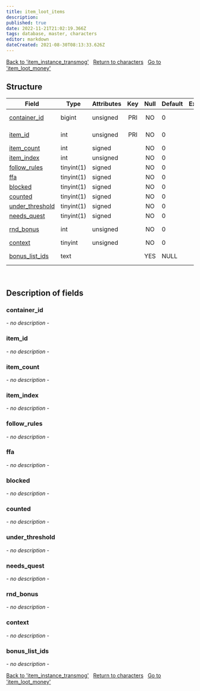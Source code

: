 ```yaml
---
title: item_loot_items
description: 
published: true
date: 2022-11-21T21:02:19.366Z
tags: database, master, characters
editor: markdown
dateCreated: 2021-08-30T08:13:33.626Z
---
```


<a href="https://trinitycore.info/en/database/master/characters/item_instance_transmog" class="mt-5 v-btn v-btn--depressed v-btn--flat v-btn--outlined theme--light v-size--default darkblue--text text--lighten-3"><span class="v-btn__content"><i aria-hidden="true" class="v-icon notranslate v-icon--left mdi mdi-arrow-left theme--light"></i><span>Back to 'item_instance_transmog'</span></span></a>&nbsp;&nbsp;&nbsp;<a href="https://trinitycore.info/en/database/master/characters/home" class="mt-5 v-btn v-btn--depressed v-btn--flat v-btn--outlined theme--light v-size--default darkblue--text text--lighten-3"><span class="v-btn__content"><i aria-hidden="true" class="v-icon notranslate v-icon--left mdi mdi-home-outline theme--light"></i><span>Return to characters</span></span></a>&nbsp;&nbsp;&nbsp;<a href="https://trinitycore.info/en/database/master/characters/item_loot_money" class="mt-5 v-btn v-btn--depressed v-btn--flat v-btn--outlined theme--light v-size--default darkblue--text text--lighten-3"><span class="v-btn__content"><span>Go to 'item_loot_money'</span><i aria-hidden="true" class="v-icon notranslate v-icon--right mdi mdi-arrow-right theme--light"></i></span></a>

## Structure

| Field | Type | Attributes | Key | Null | Default | Extra | Comment |
| --- | --- | --- | :---: | :---: | --- | --- | --- |
| [container_id](#container_id) | bigint | unsigned | PRI | NO | 0 |  | guid of container (item_instance.guid) |
| [item_id](#item_id) | int | unsigned | PRI | NO | 0 |  | loot item entry (item_instance.itemEntry) |
| [item_count](#item_count) | int | signed |  | NO | 0 |  | stack size |
| [item_index](#item_index) | int | unsigned |  | NO | 0 |  |  |
| [follow_rules](#follow_rules) | tinyint(1) | signed |  | NO | 0 |  | follow loot rules |
| [ffa](#ffa) | tinyint(1) | signed |  | NO | 0 |  | free-for-all |
| [blocked](#blocked) | tinyint(1) | signed |  | NO | 0 |  |  |
| [counted](#counted) | tinyint(1) | signed |  | NO | 0 |  |  |
| [under_threshold](#under_threshold) | tinyint(1) | signed |  | NO | 0 |  |  |
| [needs_quest](#needs_quest) | tinyint(1) | signed |  | NO | 0 |  | quest drop |
| [rnd_bonus](#rnd_bonus) | int | unsigned |  | NO | 0 |  | random bonus list added when originally rolled |
| [context](#context) | tinyint | unsigned |  | NO | 0 |  |  |
| [bonus_list_ids](#bonus_list_ids) | text |  |  | YES | NULL |  | Space separated list of bonus list ids |
&nbsp;
## Description of fields

### container_id
*- no description -*
&nbsp;

### item_id
*- no description -*
&nbsp;

### item_count
*- no description -*
&nbsp;

### item_index
*- no description -*
&nbsp;

### follow_rules
*- no description -*
&nbsp;

### ffa
*- no description -*
&nbsp;

### blocked
*- no description -*
&nbsp;

### counted
*- no description -*
&nbsp;

### under_threshold
*- no description -*
&nbsp;

### needs_quest
*- no description -*
&nbsp;

### rnd_bonus
*- no description -*
&nbsp;

### context
*- no description -*
&nbsp;

### bonus_list_ids
*- no description -*
&nbsp;

<a href="https://trinitycore.info/en/database/master/characters/item_instance_transmog" class="mt-5 v-btn v-btn--depressed v-btn--flat v-btn--outlined theme--light v-size--default darkblue--text text--lighten-3"><span class="v-btn__content"><i aria-hidden="true" class="v-icon notranslate v-icon--left mdi mdi-arrow-left theme--light"></i><span>Back to 'item_instance_transmog'</span></span></a>&nbsp;&nbsp;&nbsp;<a href="https://trinitycore.info/en/database/master/characters/home" class="mt-5 v-btn v-btn--depressed v-btn--flat v-btn--outlined theme--light v-size--default darkblue--text text--lighten-3"><span class="v-btn__content"><i aria-hidden="true" class="v-icon notranslate v-icon--left mdi mdi-home-outline theme--light"></i><span>Return to characters</span></span></a>&nbsp;&nbsp;&nbsp;<a href="https://trinitycore.info/en/database/master/characters/item_loot_money" class="mt-5 v-btn v-btn--depressed v-btn--flat v-btn--outlined theme--light v-size--default darkblue--text text--lighten-3"><span class="v-btn__content"><span>Go to 'item_loot_money'</span><i aria-hidden="true" class="v-icon notranslate v-icon--right mdi mdi-arrow-right theme--light"></i></span></a>

